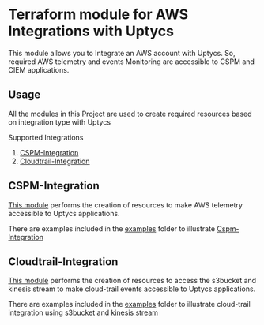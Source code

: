 # Terraform module for AWS Integrations with Uptycs

This module allows you to Integrate an AWS account with Uptycs. So, required AWS telemetry and events Monitoring are accessible to CSPM and CIEM applications.

## Usage

All the modules in this Project are used to create required resources based on integration type with Uptycs

Supported Integrations

1.  [CSPM-Integration](modules/cspm_integration)
2.  [Cloudtrail-Integration](modules/cloudtrail_integration)

## CSPM-Integration

[This module](modules/cspm_integration) performs the creation of resources to make AWS telemetry accessible to Uptycs applications.

There are examples included in the [examples](examples) folder to illustrate [Cspm-Integration](examples/cspm_integration)

## Cloudtrail-Integration

[This module](modules/cloudtrail_integration) performs the creation of resources to access the s3bucket and kinesis stream to make cloud-trail events accessible to Uptycs applications.

There are examples included in the [examples](examples) folder to illustrate cloud-trail integration using [s3bucket](examples/cloudtrail_integration_s3) and [kinesis stream](examples/cloudtrail_integration_kinesis)

